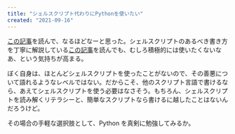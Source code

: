 ```yaml
---
title: "シェルスクリプト代わりにPythonを使いたい"
created: "2021-09-16"
---
```


[この記事](https://blog.8-p.info/ja/2021/09/15/bash/)を読んで、なるほどなーと思った。シェルスクリプトのあるべき書き方を丁寧に解説している[この記事](https://qiita.com/piroor/items/77233173707a0baa6360)を読んでも、むしろ積極的には使いたくないなあ、という気持ちが高まる。

ぼく自身は、ほとんどシェルスクリプトを使ったことがないので、その善悪について語れるようなレベルではない。だからこそ、他のスクリプト言語で書けるなら、あえてシェルスクリプトを使う必要はなさそう。もちろん、シェルスクリプトを読み解くリテラシーと、簡単なスクリプトなら書けるに越したことはないんだろうけど。

その場合の手軽な選択肢として、Python を真剣に勉強してみるか。
